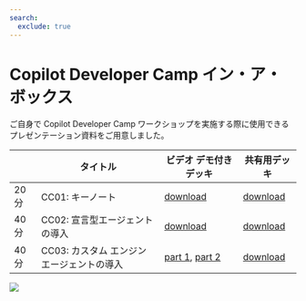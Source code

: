 ```yaml
---
search:
  exclude: true
---
```

# Copilot Developer Camp イン・ア・ボックス

ご自身で Copilot Developer Camp ワークショップを実施する際に使用できるプレゼンテーション資料をご用意しました。

|  | タイトル | ビデオ デモ付きデッキ | 共有用デッキ |
|---|--|---|---|
| 20 分 | CC01: キーノート | [download](https://github.com/microsoft/copilot-camp/raw/refs/heads/in-a-box/downloads/presentations-with-videos/CC01%20-%20Keynote%20-%20Building%20Agents%20for%20M365%20Copilot.pptx) | [download](https://github.com/microsoft/copilot-camp/raw/refs/heads/in-a-box/downloads/presentations-for-sharing/CC01%20-%20Keynote%20-%20Building%20Agents%20for%20M365%20Copilot.pptx) |
| 40 分 | CC02: 宣言型エージェントの導入 | [download](https://github.com/microsoft/copilot-camp/raw/refs/heads/in-a-box/downloads/presentations-with-videos/CC02%20-%20Building%20Declarative%20Agents.pptx) | [download](https://github.com/microsoft/copilot-camp/raw/refs/heads/in-a-box/downloads/presentations-for-sharing/CC02%20-%20Building%20Declarative%20Agents.pptx) |
| 40 分 | CC03: カスタム エンジン エージェントの導入 | [part 1](https://github.com/microsoft/copilot-camp/raw/refs/heads/in-a-box/downloads/presentations-with-videos/CC03%20-%20Building%20Custom%20Engine%20Agents%20part%201.pptx), [part 2](https://github.com/microsoft/copilot-camp/raw/refs/heads/in-a-box/downloads/presentations-with-videos/CC03%20-%20Building%20Custom%20Engine%20Agents%20part%202.pptx) | [download](https://github.com/microsoft/copilot-camp/raw/refs/heads/in-a-box/downloads/presentations-for-sharing/CC03%20-%20Building%20Custom%20Engine%20Agents.pptx) |


<img src="https://m365-visitor-stats.azurewebsites.net/copilot-camp/in-a-box--ja" />
